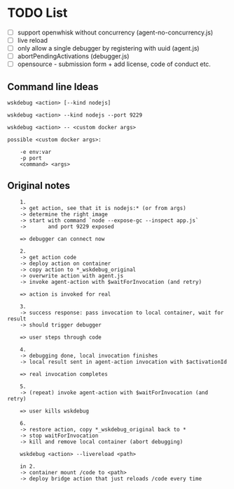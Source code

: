 TODO List
=========

* [ ] support openwhisk without concurrency (agent-no-concurrency.js)
* [ ] live reload
* [ ] only allow a single debugger by registering with uuid (agent.js)
* [ ] abortPendingActivations (debugger.js)
* [ ] opensource - submission form + add license, code of conduct etc.

## Command line Ideas

```
wskdebug <action> [--kind nodejs]

wskdebug <action> --kind nodejs --port 9229

wskdebug <action> -- <custom docker args>

possible <custom docker args>:

    -e env:var
    -p port
    <command> <args>
```

## Original notes
```
    1.
    -> get action, see that it is nodejs:* (or from args)
    -> determine the right image
    -> start with command `node --expose-gc --inspect app.js`
    ->       and port 9229 exposed

    => debugger can connect now

    2.
    -> get action code
    -> deploy action on container
    -> copy action to *_wskdebug_original
    -> overwrite action with agent.js
    -> invoke agent-action with $waitForInvocation (and retry)

    => action is invoked for real

    3.
    -> success response: pass invocation to local container, wait for result
    -> should trigger debugger

    => user steps through code

    4.
    -> debugging done, local invocation finishes
    -> local result sent in agent-action invocation with $activationId

    => real invocation completes

    5.
    -> (repeat) invoke agent-action with $waitForInvocation (and retry)

    => user kills wskdebug

    6.
    -> restore action, copy *_wskdebug_original back to *
    -> stop waitForInvocation
    -> kill and remove local container (abort debugging)

    wskdebug <action> --livereload <path>

    in 2.
    -> container mount /code to <path>
    -> deploy bridge action that just reloads /code every time
```